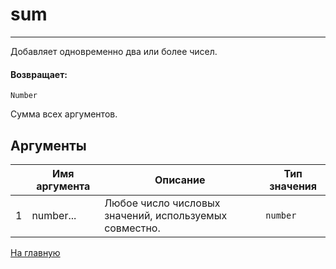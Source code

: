 # sum

---

Добавляет одновременно два или более чисел.

#### Возвращает:

`Number`

Сумма всех аргументов.

## Аргументы

|  | Имя аргумента | Описание | Тип значения |
| --- | --- | --- | --- |
| 1 | number... | Любое число числовых значений, используемых совместно. | `number` |



[На главную](./)